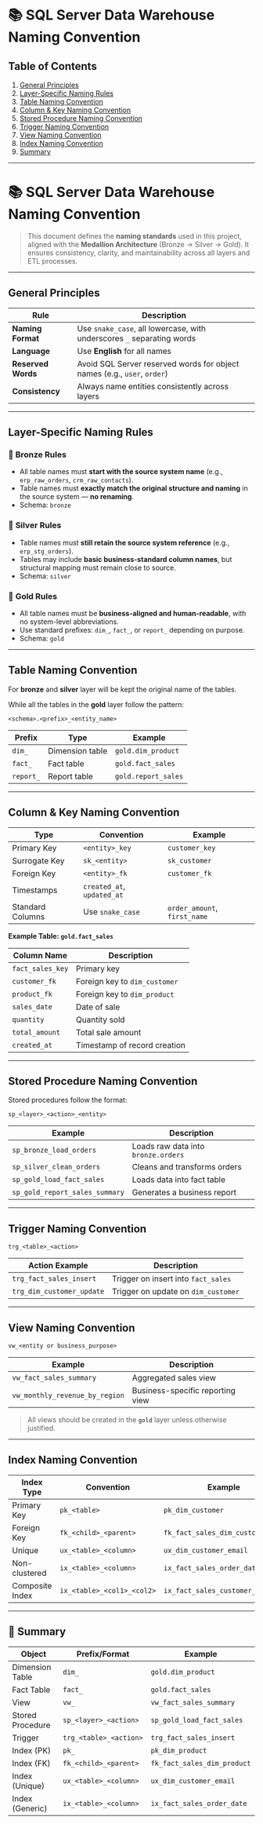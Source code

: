 # 📚 SQL Server Data Warehouse Naming Convention

## **Table of Contents**

1. [General Principles](#general-principles)
2. [Layer-Specific Naming Rules](#layer-specific-naming-rules)
3. [Table Naming Convention](#table-naming-convention)
4. [Column & Key Naming Convention](#column--key-naming-convention)
5. [Stored Procedure Naming Convention](#stored-procedure-naming-convention)
6. [Trigger Naming Convention](#trigger-naming-convention)
7. [View Naming Convention](#view-naming-convention)
8. [Index Naming Convention](#index-naming-convention)
9. [Summary](#summary)

---

# 📚 SQL Server Data Warehouse Naming Convention

> This document defines the **naming standards** used in this project, aligned with the **Medallion Architecture** (Bronze → Silver → Gold). It ensures consistency, clarity, and maintainability across all layers and ETL processes.

---

## General Principles

| Rule                      | Description                                                                 |
|---------------------------|-----------------------------------------------------------------------------|
| **Naming Format**         | Use `snake_case`, all lowercase, with underscores `_` separating words      |
| **Language**              | Use **English** for all names                                               |
| **Reserved Words**        | Avoid SQL Server reserved words for object names (e.g., `user`, `order`)    |
| **Consistency**           | Always name entities consistently across layers                             |

---

## Layer-Specific Naming Rules

### 🥉 **Bronze Rules**
- All table names must **start with the source system name** (e.g., `erp_raw_orders`, `crm_raw_contacts`).
- Table names must **exactly match the original structure and naming** in the source system — **no renaming**.
- Schema: `bronze`

### 🥈 **Silver Rules**
- Table names must **still retain the source system reference** (e.g., `erp_stg_orders`).
- Tables may include **basic business-standard column names**, but structural mapping must remain close to source.
- Schema: `silver`

### 🥇 **Gold Rules**
- All table names must be **business-aligned and human-readable**, with no system-level abbreviations.
- Use standard prefixes: `dim_`, `fact_`, or `report_` depending on purpose.
- Schema: `gold`



---

## Table Naming Convention
For **bronze** and **silver** layer will be kept the original name of the tables.

While all the tables in the **gold** layer follow the pattern:

```
<schema>.<prefix>_<entity_name>
```

| Prefix     | Type             | Example               |
|------------|------------------|------------------------|
| `dim_`     | Dimension table   | `gold.dim_product`     |
| `fact_`    | Fact table        | `gold.fact_sales`      |
| `report_`  | Report table      | `gold.report_sales`    |

---

## Column & Key Naming Convention

| Type              | Convention             | Example            |
|-------------------|------------------------|---------------------|
| Primary Key       | `<entity>_key`         | `customer_key`      |
| Surrogate Key     | `sk_<entity>`          | `sk_customer`       |
| Foreign Key       | `<entity>_fk`          | `customer_fk`       |
| Timestamps        | `created_at`, `updated_at` |                   |
| Standard Columns  | Use `snake_case`       | `order_amount`, `first_name` |

**Example Table: `gold.fact_sales`**

| Column Name       | Description                          |
|-------------------|--------------------------------------|
| `fact_sales_key`  | Primary key                          |
| `customer_fk`     | Foreign key to `dim_customer`        |
| `product_fk`      | Foreign key to `dim_product`         |
| `sales_date`      | Date of sale                         |
| `quantity`        | Quantity sold                        |
| `total_amount`    | Total sale amount                    |
| `created_at`      | Timestamp of record creation         |

---

## Stored Procedure Naming Convention

Stored procedures follow the format:

```
sp_<layer>_<action>_<entity>
```

| Example                          | Description                            |
|----------------------------------|----------------------------------------|
| `sp_bronze_load_orders`          | Loads raw data into `bronze.orders`|
| `sp_silver_clean_orders`         | Cleans and transforms orders           |
| `sp_gold_load_fact_sales`        | Loads data into fact table             |
| `sp_gold_report_sales_summary`   | Generates a business report            |

---

## Trigger Naming Convention

```
trg_<table>_<action>
```

| Action Example                   | Description                            |
|----------------------------------|----------------------------------------|
| `trg_fact_sales_insert`          | Trigger on insert into `fact_sales`    |
| `trg_dim_customer_update`        | Trigger on update on `dim_customer`    |

---

## View Naming Convention

```
vw_<entity or business_purpose>
```

| Example                        | Description                                |
|--------------------------------|--------------------------------------------|
| `vw_fact_sales_summary`        | Aggregated sales view                      |
| `vw_monthly_revenue_by_region` | Business-specific reporting view           |

> All views should be created in the **`gold`** layer unless otherwise justified.

---

## Index Naming Convention

| Index Type       | Convention                          | Example                         |
|------------------|-------------------------------------|---------------------------------|
| Primary Key      | `pk_<table>`                        | `pk_dim_customer`               |
| Foreign Key      | `fk_<child>_<parent>`               | `fk_fact_sales_dim_customer`    |
| Unique           | `ux_<table>_<column>`               | `ux_dim_customer_email`         |
| Non-clustered    | `ix_<table>_<column>`               | `ix_fact_sales_order_date`      |
| Composite Index  | `ix_<table>_<col1>_<col2>`          | `ix_fact_sales_customer_product`|

---

## 📘 Summary

| Object           | Prefix/Format                  | Example                          |
|------------------|--------------------------------|----------------------------------|
| Dimension Table  | `dim_`                         | `gold.dim_product`               |
| Fact Table       | `fact_`                        | `gold.fact_sales`                |
| View             | `vw_`                          | `vw_fact_sales_summary`          |
| Stored Procedure | `sp_<layer>_<action>`          | `sp_gold_load_fact_sales`        |
| Trigger          | `trg_<table>_<action>`         | `trg_fact_sales_insert`          |
| Index (PK)       | `pk_`                          | `pk_dim_product`                 |
| Index (FK)       | `fk_<child>_<parent>`          | `fk_fact_sales_dim_product`      |
| Index (Unique)   | `ux_<table>_<column>`          | `ux_dim_customer_email`          |
| Index (Generic)  | `ix_<table>_<column>`          | `ix_fact_sales_order_date`       |
